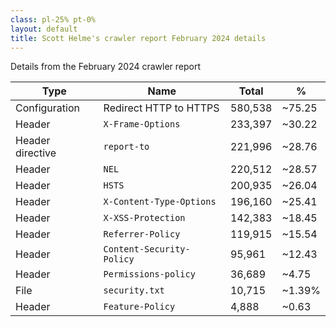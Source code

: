 ```yaml
---
class: pl-25% pt-0%
layout: default
title: Scott Helme's crawler report February 2024 details
---
```

<p class="mb-0!">Details from the February 2024 crawler report</p>

<Transform scale="0.75">

| **Type** | **Name** | **Total** | **%** |
| --- | --- | --- | --- |
| Configuration | Redirect HTTP to HTTPS | 580,538 | ~75.25 |
| Header | `X-Frame-Options` | 233,397 | ~30.22 |
| Header directive | `report-to` | 221,996 | ~28.76 |
| Header | `NEL` | 220,512 | ~28.57 |
| Header | `HSTS` | 200,935 | ~26.04 |
| Header | `X-Content-Type-Options` | 196,160 | ~25.41 |
| Header | `X-XSS-Protection` | 142,383 | ~18.45 |
| Header | `Referrer-Policy` | 119,915  | ~15.54 |
| Header | `Content-Security-Policy` | 95,961 | ~12.43 |
| Header | `Permissions-policy` | 36,689 | ~4.75 |
| File | `security.txt` | 10,715 | ~1.39% |
| Header | `Feature-Policy` | 4,888 | ~0.63 |

<!-- - HTTP to HTTPS redirect: 580,538 (~75.25%) -->
<!-- - `X-Frame-Options`: 233,397 (~30.22%) -->
<!-- - `report-to`: 221,996 (~28.76%) -->
<!-- - `nel`: 220,512 (~28.57%) -->
<!-- - `HSTS`: 200,935 (~26.04%) -->
<!-- - `X-Content-Type-Options`: 196,160 (~25.41%) -->
<!-- - `X-XSS-Protection`: 142,383 (~18.45%) -->
<!-- - `Referrer-Policy`: 119,915 (~15.54%) -->
<!-- - `Content-Security-Policy`: 95,961 (~12.43%) -->
<!-- - `Permissions-policy`: 36,689 (~4.75%) -->
<!-- - `security.txt`: 10,715 (~1.39%) -->
<!-- - `Feature-Policy`: 4,888 (~0.63%) -->

</Transform>

<!--
**Top 1 million analysis (2024/02)**

- ~100k sites use CSP
- ~80k sites have a grade on Security Header of A+, A or B
- ~200k use HSTS

What's missing in this security score? Caching (next slide)
-->
